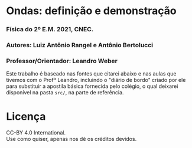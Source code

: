 # Ondas: definição e demonstração  
### Física do 2º E.M. 2021, CNEC.  
### Autores: Luiz Antônio Rangel e Antônio Bertolucci
### Professor/Orientador: Leandro Weber

Este trabalho é baseado nas fontes que citarei abaixo e nas aulas que tivemos com o Profº Leandro, incluindo o "diário de bordo" criado por ele para substituir a apostila básica fornecida pelo colégio, o qual deixarei disponível na pasta `src/`, na parte de referência.  

# Licença
CC-BY 4.0 International.  
Use como quiser, apenas nos dê os créditos devidos.
